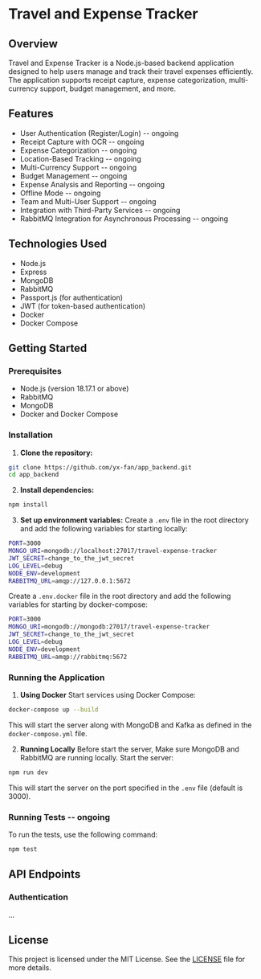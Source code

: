# Travel and Expense Tracker

## Overview

Travel and Expense Tracker is a Node.js-based backend application designed to help users manage and track their travel expenses efficiently. The application supports receipt capture, expense categorization, multi-currency support, budget management, and more.

## Features

- User Authentication (Register/Login) -- ongoing
- Receipt Capture with OCR -- ongoing
- Expense Categorization -- ongoing
- Location-Based Tracking -- ongoing
- Multi-Currency Support -- ongoing
- Budget Management -- ongoing
- Expense Analysis and Reporting -- ongoing
- Offline Mode -- ongoing
- Team and Multi-User Support -- ongoing
- Integration with Third-Party Services -- ongoing
- RabbitMQ Integration for Asynchronous Processing -- ongoing

## Technologies Used

- Node.js
- Express
- MongoDB
- RabbitMQ
- Passport.js (for authentication)
- JWT (for token-based authentication)
- Docker
- Docker Compose

## Getting Started

### Prerequisites

- Node.js (version 18.17.1 or above)
- RabbitMQ
- MongoDB
- Docker and Docker Compose

### Installation

1. **Clone the repository:**
```bash
git clone https://github.com/yx-fan/app_backend.git
cd app_backend
```

2. **Install dependencies:**
```bash
npm install
```

3. **Set up environment variables:**
Create a `.env` file in the root directory and add the following variables for starting locally:
```bash
PORT=3000
MONGO_URI=mongodb://localhost:27017/travel-expense-tracker
JWT_SECRET=change_to_the_jwt_secret
LOG_LEVEL=debug
NODE_ENV=development
RABBITMQ_URL=amqp://127.0.0.1:5672
```

Create a `.env.docker` file in the root directory and add the following variables for starting by docker-compose:
```bash
PORT=3000
MONGO_URI=mongodb://mongodb:27017/travel-expense-tracker
JWT_SECRET=change_to_the_jwt_secret
LOG_LEVEL=debug
NODE_ENV=development
RABBITMQ_URL=amqp://rabbitmq:5672
```

### Running the Application

1. **Using Docker**
Start services using Docker Compose:
```bash
docker-compose up --build
```
This will start the server along with MongoDB and Kafka as defined in the `docker-compose.yml` file.

2. **Running Locally**
Before start the server, Make sure MongoDB and RabbitMQ are running locally.
Start the server:
```bash
npm run dev
```
This will start the server on the port specified in the `.env` file (default is 3000).

### Running Tests -- ongoing
To run the tests, use the following command:
```bash
npm test
```

## API Endpoints

### Authentication

...


## License

This project is licensed under the MIT License. See the [LICENSE](./LICENSE) file for more details.
